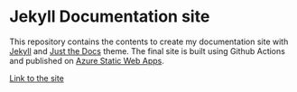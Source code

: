 # Jekyll Documentation site

This repository contains the contents to create my documentation site with [Jekyll] and [Just the Docs] theme. The final site is built using Github Actions and published on [Azure Static Web Apps].

[Link to the site]


[Jekyll]: https://jekyllrb.com
[Just the Docs]: https://just-the-docs.github.io/just-the-docs/
[Azure Static Web Apps]: https://azure.microsoft.com/en-us/products/app-service/static
[Link to the site]: docs.tikan.dev